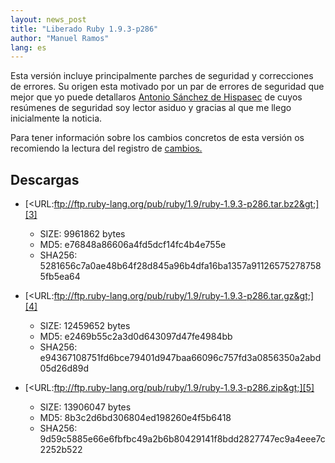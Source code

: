```yaml
---
layout: news_post
title: "Liberado Ruby 1.9.3-p286"
author: "Manuel Ramos"
lang: es
---
```


Esta versión incluye principalmente parches de seguridad y correcciones
de errores. Su origen esta motivado por un par de errores de seguridad
que mejor que yo puede detallaros [Antonio Sánchez de Hispasec][1] de
cuyos resúmenes de seguridad soy lector asiduo y gracias al que me llego
inicialmente la noticia.

Para tener información sobre los cambios concretos de esta versión os
recomiendo la lectura del registro de [cambios.][2]

## Descargas

* [&lt;URL:ftp://ftp.ruby-lang.org/pub/ruby/1.9/ruby-1.9.3-p286.tar.bz2&gt;][3]
  * SIZE: 9961862 bytes
  * MD5: e76848a86606a4fd5dcf14fc4b4e755e
  * SHA256:
    5281656c7a0ae48b64f28d845a96b4dfa16ba1357a911265752787585fb5ea64

* [&lt;URL:ftp://ftp.ruby-lang.org/pub/ruby/1.9/ruby-1.9.3-p286.tar.gz&gt;][4]
  * SIZE: 12459652 bytes
  * MD5: e2469b55c2a3d0d643097d47fe4984bb
  * SHA256:
    e94367108751fd6bce79401d947baa66096c757fd3a0856350a2abd05d26d89d

* [&lt;URL:ftp://ftp.ruby-lang.org/pub/ruby/1.9/ruby-1.9.3-p286.zip&gt;][5]
  * SIZE: 13906047 bytes
  * MD5: 8b3c2d6bd306804ed198260e4f5b6418
  * SHA256:
    9d59c5885e66e6fbfbc49a2b6b80429141f8bdd2827747ec9a4eee7c2252b522



[1]: http://unaaldia.hispasec.com/2012/10/vulnerabilidad-en-la-creacion-de.html 
[2]: http://svn.ruby-lang.org/repos/ruby/tags/v1_9_3_286/ChangeLog 
[3]: ftp://ftp.ruby-lang.org/pub/ruby/1.9/ruby-1.9.3-p286.tar.bz2 
[4]: ftp://ftp.ruby-lang.org/pub/ruby/1.9/ruby-1.9.3-p286.tar.gz 
[5]: ftp://ftp.ruby-lang.org/pub/ruby/1.9/ruby-1.9.3-p286.zip 
